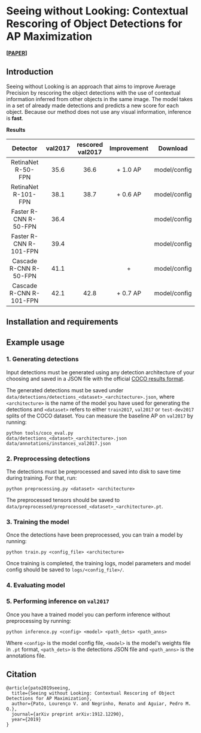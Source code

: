 # Seeing without Looking: Contextual Rescoring of Object Detections for AP Maximization

**[[PAPER](https://arxiv.org/abs/1912.12290)]**

## Introduction

Seeing without Looking is an approach that aims to improve Average Precision by rescoring the object detections with the use of contextual information inferred from other objects in the same image.
The model takes in a set of already made detections and predicts a new score for each object. Because our method does not use any visual information, inference is **fast**.

**Results**

| Detector                | val2017 | rescored val2017 | Improvement |   Download   |
| :---------------------: | :-----: | :--------------: | :---------: | :----------: |
| RetinaNet R-50-FPN      | 35.6    | 36.6             |  + 1.0 AP   | model/config |
| RetinaNet R-101-FPN     | 38.1    | 38.7             |  + 0.6 AP   | model/config |
| Faster R-CNN R-50-FPN   | 36.4    |              |    | model/config |
| Faster R-CNN R-101-FPN  | 39.4    |                  |             | model/config |
| Cascade R-CNN R-50-FPN  | 41.1    |                  |  +          | model/config |
| Cascade R-CNN R-101-FPN | 42.1    | 42.8             |  + 0.7 AP   | model/config |

<!-- add some illustrations (images and tables) -->

## Installation and requirements

## Example usage

### 1. Generating detections

Input detections must be generated using any detection architecture of your choosing and saved in a JSON file with the official [COCO results format](http://cocodataset.org/#format-results). 
<!-- ```
[{
    "image_id"      : int, 
    "category_id"   : int, 
    "bbox"          : [x,y,width,height], 
    "score"         : float,
}]
``` -->
The generated detections must be saved under `data/detections/detections_<dataset>_<architecture>.json`, where `<architecture>` is the name of the model you have used for generating the detections and `<dataset>` refers to either `train2017`, `val2017` or `test-dev2017` splits of the COCO dataset.
You can measure the baseline AP on `val2017` by running:
```
python tools/coco_eval.py data/detections_<dataset>_<architecture>.json data/annotations/instances_val2017.json
```

### 2. Preprocessing detections

The detections must be preprocessed and saved into disk to save time during training. For that, run:
```
python preprocessing.py <dataset> <architecture>
```
The preprocessed tensors should be saved to `data/preprocessed/preprocessed_<dataset>_<architecture>.pt`.

### 3. Training the model

Once the detections have been preprocessed, you can train a model by running:
```
python train.py <config_file> <architecture>
```
Once training is completed, the training logs, model parameters and model config should be saved to `logs/<config_file>/`.

### 4. Evaluating model

### 5. Performing inference on `val2017`

Once you have a trained model you can perform inference without preprocessing by running:
```
python inference.py <config> <model> <path_dets> <path_anns>
```
Where `<config>` is the model config file, `<model>` is the model's weights file in `.pt` format, `<path_dets>` is the detections JSON file and `<path_anns>` is the annotations file.  

## Citation
```
@article{pato2019seeing,
  title={Seeing without Looking: Contextual Rescoring of Object Detections for AP Maximization},
  author={Pato, Lourenço V. and Negrinho, Renato and Aguiar, Pedro M. Q.},
  journal={arXiv preprint arXiv:1912.12290},
  year={2019}
}
```
